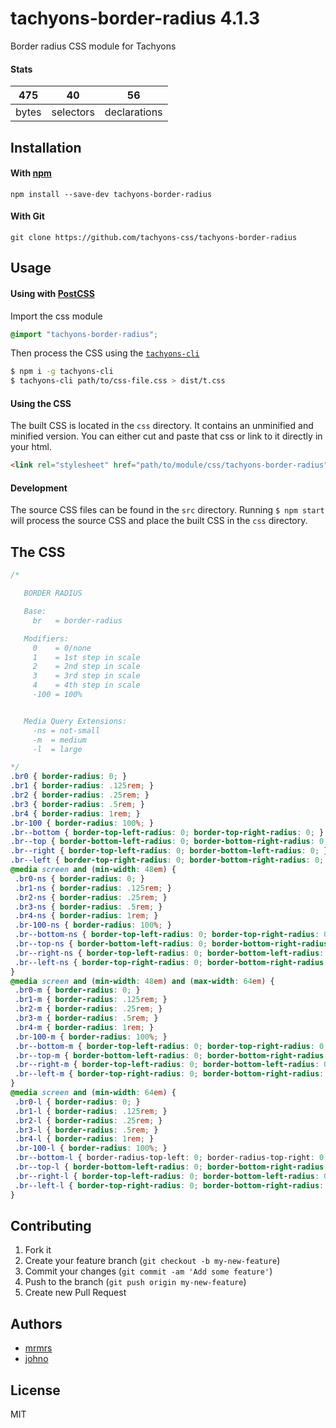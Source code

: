 # tachyons-border-radius 4.1.3

Border radius CSS module for Tachyons

#### Stats

475 | 40 | 56
---|---|---
bytes | selectors | declarations

## Installation

#### With [npm](https://npmjs.com)

```
npm install --save-dev tachyons-border-radius
```

#### With Git

```
git clone https://github.com/tachyons-css/tachyons-border-radius
```

## Usage

#### Using with [PostCSS](https://github.com/postcss/postcss)

Import the css module

```css
@import "tachyons-border-radius";
```

Then process the CSS using the [`tachyons-cli`](https://github.com/tachyons-css/tachyons-cli)

```sh
$ npm i -g tachyons-cli
$ tachyons-cli path/to/css-file.css > dist/t.css
```

#### Using the CSS

The built CSS is located in the `css` directory. It contains an unminified and minified version.
You can either cut and paste that css or link to it directly in your html.

```html
<link rel="stylesheet" href="path/to/module/css/tachyons-border-radius">
```

#### Development

The source CSS files can be found in the `src` directory.
Running `$ npm start` will process the source CSS and place the built CSS in the `css` directory.

## The CSS

```css
/*

   BORDER RADIUS

   Base:
     br   = border-radius

   Modifiers:
     0    = 0/none
     1    = 1st step in scale
     2    = 2nd step in scale
     3    = 3rd step in scale
     4    = 4th step in scale
     -100 = 100%


   Media Query Extensions:
     -ns = not-small
     -m  = medium
     -l  = large

*/
.br0 { border-radius: 0; }
.br1 { border-radius: .125rem; }
.br2 { border-radius: .25rem; }
.br3 { border-radius: .5rem; }
.br4 { border-radius: 1rem; }
.br-100 { border-radius: 100%; }
.br--bottom { border-top-left-radius: 0; border-top-right-radius: 0; }
.br--top { border-bottom-left-radius: 0; border-bottom-right-radius: 0; }
.br--right { border-top-left-radius: 0; border-bottom-left-radius: 0; }
.br--left { border-top-right-radius: 0; border-bottom-right-radius: 0; }
@media screen and (min-width: 48em) {
 .br0-ns { border-radius: 0; }
 .br1-ns { border-radius: .125rem; }
 .br2-ns { border-radius: .25rem; }
 .br3-ns { border-radius: .5rem; }
 .br4-ns { border-radius: 1rem; }
 .br-100-ns { border-radius: 100%; }
 .br--bottom-ns { border-top-left-radius: 0; border-top-right-radius: 0; }
 .br--top-ns { border-bottom-left-radius: 0; border-bottom-right-radius: 0; }
 .br--right-ns { border-top-left-radius: 0; border-bottom-left-radius: 0; }
 .br--left-ns { border-top-right-radius: 0; border-bottom-right-radius: 0; }
}
@media screen and (min-width: 48em) and (max-width: 64em) {
 .br0-m { border-radius: 0; }
 .br1-m { border-radius: .125rem; }
 .br2-m { border-radius: .25rem; }
 .br3-m { border-radius: .5rem; }
 .br4-m { border-radius: 1rem; }
 .br-100-m { border-radius: 100%; }
 .br--bottom-m { border-top-left-radius: 0; border-top-right-radius: 0; }
 .br--top-m { border-bottom-left-radius: 0; border-bottom-right-radius: 0; }
 .br--right-m { border-top-left-radius: 0; border-bottom-left-radius: 0; }
 .br--left-m { border-top-right-radius: 0; border-bottom-right-radius: 0; }
}
@media screen and (min-width: 64em) {
 .br0-l { border-radius: 0; }
 .br1-l { border-radius: .125rem; }
 .br2-l { border-radius: .25rem; }
 .br3-l { border-radius: .5rem; }
 .br4-l { border-radius: 1rem; }
 .br-100-l { border-radius: 100%; }
 .br--bottom-l { border-radius-top-left: 0; border-radius-top-right: 0; }
 .br--top-l { border-bottom-left-radius: 0; border-bottom-right-radius: 0; }
 .br--right-l { border-top-left-radius: 0; border-bottom-left-radius: 0; }
 .br--left-l { border-top-right-radius: 0; border-bottom-right-radius: 0; }
}
```

## Contributing

1. Fork it
2. Create your feature branch (`git checkout -b my-new-feature`)
3. Commit your changes (`git commit -am 'Add some feature'`)
4. Push to the branch (`git push origin my-new-feature`)
5. Create new Pull Request

## Authors

* [mrmrs](http://mrmrs.io)
* [johno](http://johnotander.com)

## License

MIT

